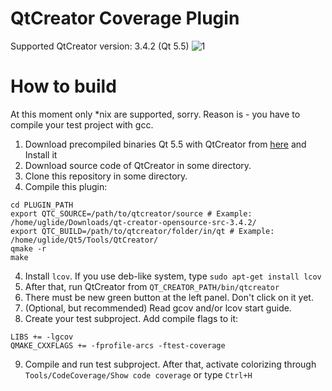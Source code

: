 QtCreator Coverage Plugin
====

Supported QtCreator version: 3.4.2 (Qt 5.5)
![1](http://cs410716.vk.me/v410716701/3369/jM11dQoBDg8.jpg)


# How to build
At this moment only *nix are supported, sorry. Reason is - you have to compile your test project with gcc.

1. Download precompiled binaries Qt 5.5 with QtCreator from [here](http://qt-project.org/downloads) and Install it
2. Download source code of QtCreator in some directory. 
2. Clone this repository in some directory.
3. Compile this plugin:
```
cd PLUGIN_PATH
export QTC_SOURCE=/path/to/qtcreator/source # Example: /home/uglide/Downloads/qt-creator-opensource-src-3.4.2/
export QTC_BUILD=/path/to/qtcreator/folder/in/qt # Example: /home/uglide/Qt5/Tools/QtCreator/
qmake -r
make
```
4. Install `lcov`. If you use deb-like system, type `sudo apt-get install lcov`
5. After that, run QtCreator from `QT_CREATOR_PATH/bin/qtcreator`
6. There must be new green button at the left panel. Don't click on it yet.
7. (Optional, but recommended) Read gcov and/or lcov start guide.
8. Create your test subproject. Add compile flags to it:
```
LIBS += -lgcov
QMAKE_CXXFLAGS += -fprofile-arcs -ftest-coverage
```
9. Compile and run test subproject. After that, activate colorizing through `Tools/CodeCoverage/Show code coverage` or type `Ctrl+H`
